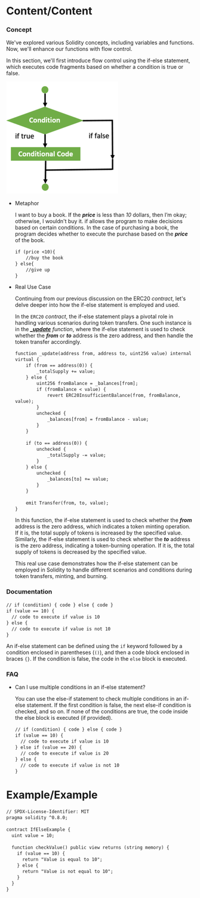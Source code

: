 # Content/Content

### Concept

We've explored various Solidity concepts, including variables and functions. Now, we'll enhance our functions with flow control.

In this section, we'll first introduce flow control using the if-else statement, which executes code fragments based on whether a condition is true or false.

![Untitled](./img/1-1.png)

- Metaphor
    
    I want to buy a book. If the ***price*** is less than *10* dollars, then I’m okay; otherwise, I wouldn't buy it. if allows the program to make decisions based on certain conditions. In the case of purchasing a book, the program decides whether to execute the purchase based on the ***price*** of the book. 
    
    ```solidity
    if (price <10){
    	//buy the book
    } else{
    	//give up 
    }
    ```
    
- Real Use Case
    
    Continuing from our previous discussion on the ERC20 *contract*, let's delve deeper into how the if-else statement is employed and used.
    
    In the `ERC20` *contract*, the if-else statement plays a pivotal role in handling various scenarios during token transfers. One such instance is in the [***_update***](https://github.com/OpenZeppelin/openzeppelin-contracts/blob/9ef69c03d13230aeff24d91cb54c9d24c4de7c8b/contracts/token/ERC20/ERC20.sol#L245C9-L245C34) *function*, where the if-else statement is used to check whether the ***from*** or ***to*** address is the zero address, and then handle the token transfer accordingly.
    
    ```solidity
    function _update(address from, address to, uint256 value) internal virtual {
        if (from == address(0)) {
            _totalSupply += value;
        } else {
            uint256 fromBalance = _balances[from];
            if (fromBalance < value) {
                revert ERC20InsufficientBalance(from, fromBalance, value);
            }
            unchecked {
                _balances[from] = fromBalance - value;
            }
        }
    
        if (to == address(0)) {
            unchecked {
                _totalSupply -= value;
            }
        } else {
            unchecked {
                _balances[to] += value;
            }
        }
    
        emit Transfer(from, to, value);
    }
    ```
    
    In this function, the if-else statement is used to check whether the ***from*** address is the zero address, which indicates a token minting operation. If it is, the total supply of tokens is increased by the specified value. Similarly, the if-else statement is used to check whether the ***to*** address is the zero address, indicating a token-burning operation. If it is, the total supply of tokens is decreased by the specified value.
    
    This real use case demonstrates how the if-else statement can be employed in Solidity to handle different scenarios and conditions during token transfers, minting, and burning. 
    

### Documentation

```solidity
// if (condition) { code } else { code }
if (value == 10) {
  // code to execute if value is 10
} else {
  // code to execute if value is not 10
}
```

An if-else statement can be defined using the `if` keyword followed by a condition enclosed in parentheses (`()`), and then a code block enclosed in braces `{}`. If the condition is false, the code in the `else` block is executed.

### FAQ

- Can I use multiple conditions in an if-else statement?
    
    You can use the else-if statement to check multiple conditions in an if-else statement. If the first condition is false, the next else-if condition is checked, and so on. If none of the conditions are true, the code inside the else block is executed (if provided).
    
    ```solidity
    // if (condition) { code } else { code }
    if (value == 10) {
      // code to execute if value is 10
    } else if (value == 20) {
      // code to execute if value is 20
    } else {
      // code to execute if value is not 10
    }
    ```
    

# Example/Example

```solidity
// SPDX-License-Identifier: MIT
pragma solidity ^0.8.0;

contract IfElseExample {
  uint value = 10;

  function checkValue() public view returns (string memory) {
    if (value == 10) {
      return "Value is equal to 10";
    } else {
      return "Value is not equal to 10";
    }
  }
}
```
